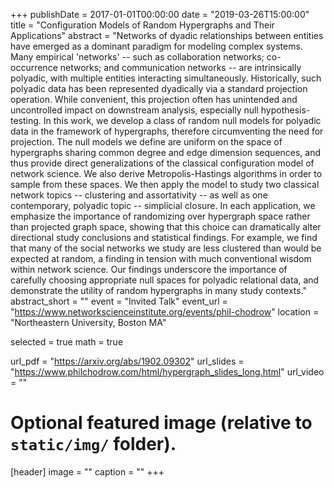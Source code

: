 +++
publishDate = 2017-01-01T00:00:00
date = "2019-03-26T15:00:00"
title = "Configuration Models of Random Hypergraphs and Their Applications"
abstract = "Networks of dyadic relationships between entities have emerged as a dominant paradigm for modeling complex systems. Many empirical 'networks' -- such as collaboration networks; co-occurrence networks; and communication networks -- are intrinsically polyadic, with multiple entities interacting simultaneously. Historically, such polyadic data has been represented dyadically via a standard projection operation. While convenient, this projection often has unintended and uncontrolled impact on downstream analysis, especially null hypothesis-testing. In this work, we develop a class of random null models for polyadic data in the framework of hypergraphs, therefore circumventing the need for projection. The null models we define are uniform on the space of hypergraphs sharing common degree and edge dimension sequences, and thus provide direct generalizations of the classical configuration model of network science. We also derive Metropolis-Hastings algorithms in order to sample from these spaces. We then apply the model to study two classical network topics -- clustering and assortativity -- as well as one contemporary, polyadic topic -- simplicial closure. In each application, we emphasize the importance of randomizing over hypergraph space rather than projected graph space, showing that this choice can dramatically alter directional study conclusions and statistical findings. For example, we find that many of the social networks we study are less clustered than would be expected at random, a finding in tension with much conventional wisdom within network science. Our findings underscore the importance of carefully choosing appropriate null spaces for polyadic relational data, and demonstrate the utility of random hypergraphs in many study contexts."
abstract_short = ""
event = "Invited Talk"
event_url = "https://www.networkscienceinstitute.org/events/phil-chodrow"
location = "Northeastern University, Boston MA"

selected = true
math = true

url_pdf = "https://arxiv.org/abs/1902.09302"
url_slides = "https://www.philchodrow.com/html/hypergraph_slides_long.html"
url_video = ""

# Optional featured image (relative to `static/img/` folder).
[header]
image = ""
caption = ""
+++

